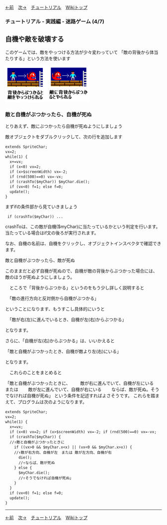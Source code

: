 
[←前](./tr-maze03.md)&emsp;[次→](./tr-maze05.md)&emsp;[チュートリアル](./tutorial.md)&emsp;[Wikiトップ](./)

### チュートリアル - 実践編 - 迷路ゲーム (4/7)
## 自機や敵を破壊する


このゲームでは、敵をやっつける方法が少々変わっていて 「敵の背後から体当たりする」という方法を使います

![how2kill.png](./img/how2kill.png)

### 敵と自機がぶつかったら、自機が死ぬ

とりあえず、敵にぶつかったら自機が死ぬようにしましょう

敵オブジェクトをダブルクリックして、次の行を追加します

```
extends SpriteChar;
vx=2;
while(1) {
  x+=vx;
  if (x<0) vx=2;
  if (x>$screenWidth) vx=-2;
  if (rnd(500)==0) vx=-vx;
  if (crashTo($myChar)) $myChar.die();
  if (vx<0) f=1; else f=0;
  update();
}
```

まずifの条件部から見ていきましょう

```
 if (crashTo($myChar)) ...
```

crashToは、この敵が自機($myChar)に当たっているかという判定を行います。  
当たっている場合はif文の後ろが実行されます。

なお、自機の名前は、自機をクリックし、オブジェクトインスペクタで確認できます。

敵と自機がぶつかったら、敵が死ぬ

このままだと必ず自機が死ぬので、自機が敵の背後からぶつかった場合には、  
敵のほうが死ぬようにしましょう。

　ところで「背後からぶつかる」というのをもう少し詳しく説明すると

　「敵の進行方向と反対側から自機がぶつかる」

ということになります、もうすこし具体的にいうと

　「敵が右(左)に進んでいるとき、自機が左(右)からぶつかる」

となります。

さらに、「自機が左(右)からぶつかる」は、いいかえると

「敵と自機がぶつかったとき、自機が敵より左(右)にいる」

となります。

　これらのことをまとめると


「敵と自機がぶつかったときに、
　　敵が右に進んでいて、自機が左にいる　または
　　敵が左に進んでいて、自機が右にいる
　　ならば、敵が死ぬ。そうでなければ自機が死ぬ」
という条件を記述すればよさそうです。 これらを踏まえて、プログラムは次のようになります。 

```　　
extends SpriteChar;
vx=2;
while(1) {
  x+=vx;
  if (x<0) vx=2; if (x>$screenWidth) vx=-2; if (rnd(500)==0) vx=-vx;
  if (crashTo($myChar)) {
  //↑敵と自機がぶつかったときに
    if ((vx>0 && $myChar.x<x) || (vx<0 && $myChar.x>x)) {
    //↑敵が右方向、自機が左　または 敵が左方向、自機が右
      die();
      //↑ならば、敵が死ぬ
    } else {
      $myChar.die();
      //↑そうでなければ自機が死ぬ」
    }
  }
  if (vx<0) f=1; else f=0;
  update();
}
```


***

[←前](./tr-maze03.md)&emsp;[次→](./tr-maze05.md)&emsp;[チュートリアル](./tutorial.md)&emsp;[Wikiトップ](./)
